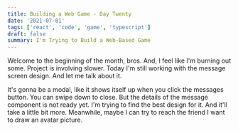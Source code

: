 ```yaml
---
title: Building a Web Game - Day Twenty
date: '2021-07-01'
tags: ['react', 'code', 'game', 'typescript']
draft: false
summary: I'm Trying to Build a Web-Based Game
---
```


Welcome to the beginning of the month, bros. And, I feel like I'm burning out some. Project is involving slower. Today I'm still working with the message screen design. And let me talk about it.

It's gonna be a modal, like it shows itself up when you click the messages button. You can swipe down to close. But the details of the message component is not ready yet. I'm trying to find the best design for it. And it'll take a little bit more. Meanwhile, maybe I can try to reach the friend I want to draw an avatar picture.